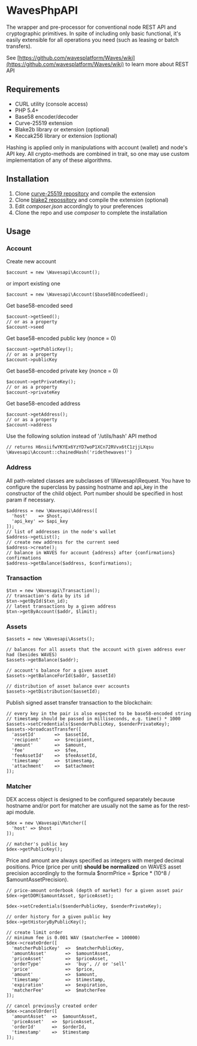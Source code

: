 # WavesPhpAPI

The wrapper and pre-processor for conventional node REST API and cryptographic primitives.
In spite of including only basic functional, it's easily extensible for all operations you need (such as leasing or batch transfers).

See [https://github.com/wavesplatform/Waves/wiki](https://github.com/wavesplatform/Waves/wiki) to learn more about REST API

## Requirements 
  * CURL utility (console access)
  * PHP 5.4+
  * Base58 encoder/decoder
  * Curve-25519 extension
  * Blake2b library or extension (optional)
  * Keccak256 library or extension (optional)

Hashing is applied only in manipulations with account (wallet) and node's API key.
All crypto-methods are combined in trait, so one may use custom implementation of any of these algorithms.

## Installation
1. Clone [curve-25519 repository](https://github.com/mgp25/curve25519-php) and compile the extension
2. Clone [blake2 repossitory](https://github.com/strawbrary/php-blake2) and compile the extension (optional)
3. Edit *composer.json* accordingly to your preferences
4. Clone the repo and use *composer* to complete the installation

## Usage

### Account

Create new account

```$account = new \Wavesapi\Account();```

or import existing one

```$account = new \Wavesapi\Account($base58EncodedSeed);```

Get base58-encoded seed

```
$account->getSeed();
// or as a property
$account->seed
```

Get base58-encoded public key (nonce = 0)

```
$account->getPublicKey();
// or as a property
$account->publicKey
```

Get base58-encoded private key (nonce = 0)

```
$account->getPrivateKey();
// or as a property
$account->privateKey
```

Get base58-encoded address

```
$account->getAddress();
// or as a property
$account->address
```

Use the following solution instead of '/utils/hash' API method
```
// returns H6nsiifwYKYEx6YzYD7woP1XCn72RVvx6tC1zjjLXqsu
\Wavesapi\Account::chainedHash('ridethewaves!')
```

### Address
All path-related classes are subclasses of \Wavesapi\Request. You have to configure the superclass by passing hostname and api_key in the constructor of the child object.
Port number should be specified in host param if necessary.
```
$address = new \Wavesapi\Address([
  'host'    => $host,
  'api_key' => $api_key
]);
// list of addresses in the node's wallet
$address->getList();
// create new address for the current seed
$address->create();
// balance in WAVES for account {address} after {confirmations} confirmations
$address->getBalance($address, $confirmations);
```
### Transaction
```
$txn = new \Wavesapi\Transaction();
// transaction's data by its id 
$txn->getById($txn_id);
// latest transactions by a given address
$txn->getByAccount($addr, $limit);
```
### Assets
```
$assets = new \Wavesapi\Assets();

// balances for all assets that the account with given address ever had (besides WAVES)
$assets->getBalance($addr);

// account's balance for a given asset
$assets->getBalanceForId($addr, $assetId)

// distribution of asset balance over accounts
$assets->getDistribution($assetId);
```

Publish signed asset transfer transaction to the blockchain:
```
// every key in the pair is also expected to be base58-encoded string
// timestamp should be passed in milliseconds, e.g. time() * 1000
$assets->setCredentials($senderPublicKey, $senderPrivateKey);
$assets->broadcastTransfer([
  'assetId'       =>  $assetId,
  'recipient'     =>  $recipient,
  'amount'        =>  $amount,
  'fee'           =>  $fee,
  'feeAssetId'    =>  $feeAssetId,
  'timestamp'     =>  $timestamp,
  'attachment'    =>  $attachment
]);
```

### Matcher

DEX access object is designed to be configured separately because hostname and/or port for matcher are usually not the same as for the rest-api module.

```
$dex = new \Wavesapi\Matcher([
  'host' => $host
]);

// matcher's public key
$dex->getPublicKey();
```

Price and amount are always specified as integers with merged decimal positions.
Price (price per unit) **should be normalized** on WAVES asset precision accordingly to the formula $normPrice = $price * (10^8 / $amountAssetPrecision).

```
// price-amount orderbook (depth of market) for a given asset pair
$dex->getDOM($amountAsset, $priceAsset);

$dex->setCredentials($senderPublicKey, $senderPrivateKey);

// order history for a given public key
$dex->getHistoryByPublicKey();

// create limit order
// minimum fee is 0.001 WAV ($matcherFee = 100000)
$dex->createOrder([
  'matcherPublicKey'  =>  $matcherPublicKey,
  'amountAsset'       =>  $amountAsset,
  'priceAsset'        =>  $priceAsset,
  'orderType'         =>  'buy', // or 'sell'
  'price'             =>  $price,
  'amount'            =>  $amount,
  'timestamp'         =>  $timestamp,
  'expiration'        =>  $expiration,
  'matcherFee'        =>  $matcherFee 
]);

// cancel previously created order
$dex->cancelOrder([
  'amountAsset'  =>  $amountAsset,
  'priceAsset'   =>  $priceAsset,
  'orderId'      =>  $orderId,
  'timestamp'    =>  $timestamp
]);
```
